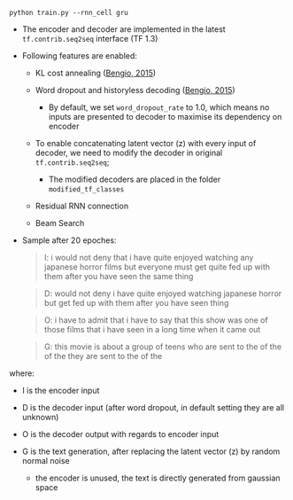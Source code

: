 ```
python train.py --rnn_cell gru
```
* The encoder and decoder are implemented in the latest ```tf.contrib.seq2seq``` interface (TF 1.3)

* Following features are enabled:

  * KL cost annealing ([Bengio, 2015](https://arxiv.org/abs/1511.06349))
  
  * Word dropout and historyless decoding ([Bengio, 2015](https://arxiv.org/abs/1511.06349))
    * By default, we set ```word_dropout_rate``` to 1.0, which means no inputs are presented to decoder to maximise its dependency on encoder

  * To enable concatenating latent vector (z) with every input of decoder, we need to modify the decoder in original ```tf.contrib.seq2seq```;
    * The modified decoders are placed in the folder ``` modified_tf_classes ```
  
  * Residual RNN connection
  
  * Beam Search

* Sample after 20 epoches:
  > I: i would not deny that i have quite enjoyed watching any japanese horror films but everyone must get quite fed up with them after you have seen the same thing

  > D: <unk> would not deny <unk> i have quite enjoyed watching <unk> japanese horror <unk> but <unk> <unk> get <unk> fed up with them after you have seen <unk> <unk> thing

  > O: i have to admit that i have to say that this show was one of those films that i have seen in a long time when it came out <end>

  > G: this movie is about a group of teens who are sent to the <unk> of the <unk> of the <unk> they are sent to the <unk> of the <unk> <end>

where:
* I is the encoder input

* D is the decoder input (after word dropout, in default setting they are all unknown)

* O is the decoder output with regards to encoder input

* G is the text generation, after replacing the latent vector (z) by random normal noise
    * the encoder is unused, the text is directly generated from gaussian space

